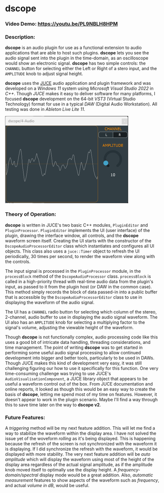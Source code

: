 # dscope
### Video Demo: <https://youtu.be/PL9NBLH8HPM>
### Description:
**dscope** is an audio plugin for use as a functional extension to audio applications that are able to host such plugins. **dscope** lets you see the audio signal sent into the plugin in the time-domain, as an oscilloscope would show an electronic signal. **dscope** has two simple controls: the `CHANNEL` button for selecting either the Left or Right of a stero input, and the `AMPLITUDE` knob to adjust signal height.

**dscope** uses the [JUCE](https://juce.com/) audio application and plugin framework and was developed on a *Windows 11* system using *Microsoft Visual Studio 2022* in *C++*. Though *JUCE* makes it easy to deliver software for many platforms, I focused **dscope** development on the 64-bit *VST3* (Virtual Studio Technology) format for use in a typical *DAW* (Digital Audio Workstation). All testing was done in *Ableton Live Lite 11*.

![dscope](screenshot.png "dscope screenshot")

### Theory of Operation:
**dscope** is written in JUCE's two basic C++ modules, `PluginEditor` and `PluginProcessor`. `PluginEditor` implements the UI (user interface) of the plugin, drawing the interface window, all controls, and the **dscope** waveform screen itself. Creating the UI starts with the constructor of the `DscopeAudioProcessorEditor` class which instantiates and configures all UI objects. This class also uses a `juce::Timer` object to refresh the UI periodically, 30 times per second, to render the waveform view along with the controls.

The input signal is processed in the `PluginProcessor` module, in the `processBlock` method of the `DscopeAudioProcessor` class. `processBlock` is called in a high-priority thread with real-time audio data from the plugin's input, as passed to it from the plugin host (or DAW in the common case). This method simply records the block of data passed-in into a public buffer that is accessible by the `DscopeAudioProcessorEditor` class to use in displaying the waveform of the audio signal.

The UI has a `CHANNEL` radio button for selecting which column of the stereo, 2-channel, audio buffer to use in displaying the audio signal waveform. The UI also has an `AMPLITUDE` knob for selecting a multiplying factor to the signal's volume, adjusting the viewable height of the waveform.

Though **dscope** is not functionally complex, audio processing code like this uses a good bit of intricate data handling, threading considerations, and time management. The point of writing **dscope** was to get started in performing some useful audio signal processing to allow continued development into bigger and better tools, particularly to be used in DAWs. Though JUCE makes this kind of development very easy, it was still challenging figuring our how to use it specifically for this function. One very time-consuming challenge was trying to use JUCE's `AudioVisualisationComponent`, a JUCE library object that appears to be useful a waveform control out of the box. From JUCE documentation and online reports, it looked as though this would be an easy way to create the basis of **dscope**, letting me spend most of my time on features. However, it doesn't appear to work in the plugin scenario. Maybe I'll find a way through this to save time later on the way to **dscope v2**.

### Future Features:
A *triggering* method will be my next feature addition. This will let me find a way to stabilize the waveform within the display area. I have not solved the issue yet of the woveform *rolling* as it's being displayed. This is happening because the refresh of the screen is not synchronized with the waveform it is displaying. If I did synchronize the refresh with the waveform, it would be displayed with more stability. The very next feature addition will be *auto amplitude* which will display the waveform using most of the height of the display area regardless of the actual signal amplitude, as if the amplitude knob moved itself to optimally use the display height. A *frequency-domain/spectral* display mode would be a great addition. Also, *automatic measurement* features to show aspects of the waveform such as *frequency*, and actual *volume in dB*, would be useful.
